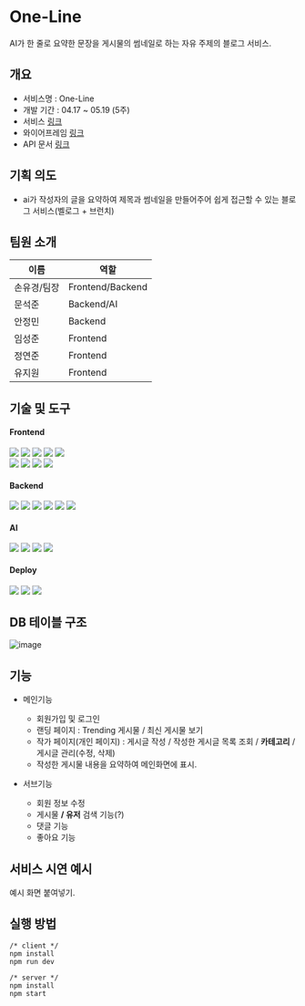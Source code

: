 # One-Line

AI가 한 줄로 요약한 문장을 게시물의 썸네일로 하는 자유 주제의 블로그 서비스.

## 개요

- 서비스명 : One-Line
- 개발 기간 : 04.17 ~ 05.19 (5주)
- 서비스 [링크](www.naver.com)
- 와이어프레임 [링크](https://www.figma.com/file/nciwBpbdF0fojqBuTkO5Az/10team_3rdProject?type=design&t=Ng2z1q1zs8n8Pepa-0)
- API 문서 [링크](https://www.notion.so/elice/dea234ec490545bd88d9a278126b191c?v=b64fb6a9fe6146d5ac48067e3210568e&pvs=4)

## 기획 의도

- ai가 작성자의 글을 요약하여 제목과 썸네일을 만들어주어 쉽게 접근할 수 있는 블로그 서비스(벨로그 + 브런치)

## 팀원 소개

| 이름        | 역할             |
| ----------- | ---------------- |
| 손유경/팀장 | Frontend/Backend |
| 문석준      | Backend/AI       |
| 안정민      | Backend          |
| 임성준      | Frontend         |
| 정연준      | Frontend         |
| 유지원      | Frontend         |

## 기술 및 도구

#### Frontend

<img src="https://img.shields.io/badge/HTML5-E34F26?style=flat-square&logo=HTML5&logoColor=white"/>
<img src="https://img.shields.io/badge/CSS3-1572B6?style=flat-square&logo=CSS3&logoColor=white"/>
<img src="https://img.shields.io/badge/JavaScript-F7DF1E?style=flat-square&logo=JavaScript&logoColor=white"/>
<img src="https://img.shields.io/badge/React-61DAFB?style=flat-square&logo=React&logoColor=white"/>
<img src="https://img.shields.io/badge/TypeScript-3178C6?style=flat-square&logo=TypeScript&logoColor=white"/>
<br />
<img src="https://img.shields.io/badge/Next.js-000000?style=flat-square&logo=Next.js&logoColor=white"/>
<img src="https://img.shields.io/badge/styled_components-DB7093?style=flat-square&logo=styled-components&logoColor=white"/>
<img src="https://img.shields.io/badge/Axios-5A29E4?style=flat-square&logo=Axios&logoColor=white"/>
<img src="https://img.shields.io/badge/Recoil-FAB040?style=flat-square&logo=Recoil&logoColor=white"/>

#### Backend

<img src="https://img.shields.io/badge/JavaScript-F7DF1E?style=flat-square&logo=JavaScript&logoColor=white"/>
<img src="https://img.shields.io/badge/Node.js-339933?style=flat-square&logo=Node.js&logoColor=white"/>
<img src="https://img.shields.io/badge/Express.js-000000?style=flat-square&logo=express&logoColor=white"/>
<img src="https://img.shields.io/badge/MySQL-4479A1?style=flat-square&logo=MySQL&logoColor=white"/>
<img src="https://img.shields.io/badge/Sequelize-52B0E7?style=flat-square&logo=Sequelize&logoColor=white"/>
<img src="https://img.shields.io/badge/Firebase-FFCA28?style=flat-square&logo=Firebase&logoColor=white"/>

#### AI

<img src="https://img.shields.io/badge/Python-3776AB?style=flat-square&logo=Python&logoColor=white"/>
<img src="https://img.shields.io/badge/Pytorch-EE4C2C?style=flat&logo=Pytorch&logoColor=black"/>
<img src="https://img.shields.io/badge/Jupyter-F37626?style=flat&logo=Jupyter&logoColor=black"/>
<img src="https://img.shields.io/badge/tensorflow-FF6F00?style=flat&logo=tensorflow&logoColor=black"/>
<br>

#### Deploy

<img src="https://img.shields.io/badge/Amazon_S3-569A31?style=flat-square&logo=Amazon S3&logoColor=white"/>
<img src="https://img.shields.io/badge/Amazon EC2-FF9900?style=flat-square&logo=Amazon EC2&logoColor=white"/>
<img src="https://img.shields.io/badge/Amazon RDS-527FFF?style=flat-square&logo=Amazon RDS&logoColor=white"/>

## DB 테이블 구조

![image](https://file.notion.so/f/s/3c2e1f22-95d4-4b88-9244-1fcce0fe2bbe/Untitled.png?id=76210b73-3891-44c6-868f-815c1f17de95&table=block&spaceId=530d1033-cf9f-41a2-b140-62d3e90887dd&expirationTimestamp=1684414252742&signature=ynt23XZKCvXDTXmWJTilN3Q9TsjIwaJk6PjcuZVSfFY&downloadName=Untitled.png)

## 기능

- 메인기능

  - 회원가입 및 로그인
  - 랜딩 페이지 : Trending 게시물 / 최신 게시물 보기
  - 작가 페이지(개인 페이지) : 게시글 작성 / 작성한 게시글 목록 조회 / **카테고리** / 게시글 관리(수정, 삭제)
  - 작성한 게시물 내용을 요약하여 메인화면에 표시.

- 서브기능
  - 회원 정보 수정
  - 게시물 **/ 유저** 검색 기능(?)
  - 댓글 기능
  - 좋아요 기능

## 서비스 시연 예시

예시 화면 붙여넣기.

## 실행 방법

```
/* client */
npm install
npm run dev

/* server */
npm install
npm start
```

##
